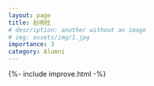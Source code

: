 ```yaml
---
layout: page
title: 赵明旺
# description: another without an image
# img: assets/img/1.jpg
importance: 3
category: Alumni
---
```


{%- include improve.html -%}

